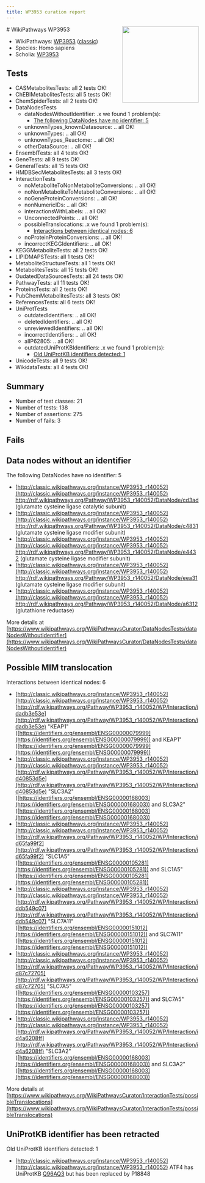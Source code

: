 ```yaml
---
title: WP3953 curation report
---
```


<img style="float: right; width: 200px" src="https://upload.wikimedia.org/wikipedia/commons/thumb/8/83/Wplogo_with_text_500.png/640px-Wplogo_with_text_500.png" />
# WikiPathways WP3953

* WikiPathways: [WP3953](https://wikipathways.org/pathways/WP3953) ([classic](https://classic.wikipathways.org/instance/WP3953))
* Species: Homo sapiens
* Scholia: [WP3953](https://scholia.toolforge.org/wikipathways/WP3953)
## Tests
* CASMetabolitesTests: all 2 tests OK!
* ChEBIMetabolitesTests: all 5 tests OK!
* ChemSpiderTests: all 2 tests OK!
* DataNodesTests
    * dataNodesWithoutIdentifier: .x we found 1 problem(s):
        * [The following DataNodes have no identifier: 5](#d2d32fa4)
    * unknownTypes_knownDatasource: .. all OK!
    * unknownTypes: .. all OK!
    * unknownTypes_Reactome: .. all OK!
    * otherDataSource: .. all OK!
* EnsemblTests: all 4 tests OK!
* GeneTests: all 9 tests OK!
* GeneralTests: all 15 tests OK!
* HMDBSecMetabolitesTests: all 3 tests OK!
* InteractionTests
    * noMetaboliteToNonMetaboliteConversions: .. all OK!
    * noNonMetaboliteToMetaboliteConversions: .. all OK!
    * noGeneProteinConversions: .. all OK!
    * nonNumericIDs: .. all OK!
    * interactionsWithLabels: .. all OK!
    * UnconnectedPoints: .. all OK!
    * possibleTranslocations: .x we found 1 problem(s):
        * [Interactions between identical nodes: 6](#1c11820b)
    * noProteinProteinConversions: .. all OK!
    * incorrectKEGGIdentifiers: .. all OK!
* KEGGMetaboliteTests: all 2 tests OK!
* LIPIDMAPSTests: all 1 tests OK!
* MetaboliteStructureTests: all 1 tests OK!
* MetabolitesTests: all 15 tests OK!
* OudatedDataSourcesTests: all 24 tests OK!
* PathwayTests: all 11 tests OK!
* ProteinsTests: all 2 tests OK!
* PubChemMetabolitesTests: all 3 tests OK!
* ReferencesTests: all 6 tests OK!
* UniProtTests
    * outdatedIdentifiers: .. all OK!
    * deletedIdentifiers: .. all OK!
    * unreviewedIdentifiers: .. all OK!
    * incorrectIdentifiers: .. all OK!
    * allP62805: .. all OK!
    * outdatedUniProtKBIdentifiers: .x we found 1 problem(s):
        * [Old UniProtKB identifiers detected: 1](#11ddc77a)
* UnicodeTests: all 9 tests OK!
* WikidataTests: all 4 tests OK!


## Summary

* Number of test classes: 21
* Number of tests: 138
* Number of assertions: 275
* Number of fails: 3

## Fails

<a name="d2d32fa4" />

## Data nodes without an identifier

The following DataNodes have no identifier: 5

* [http://classic.wikipathways.org/instance/WP3953_r140052](http://classic.wikipathways.org/instance/WP3953_r140052) http://rdf.wikipathways.org/Pathway/WP3953_r140052/DataNode/cd3ad (glutamate cysteine
ligase catalytic subunit)
* [http://classic.wikipathways.org/instance/WP3953_r140052](http://classic.wikipathways.org/instance/WP3953_r140052) http://rdf.wikipathways.org/Pathway/WP3953_r140052/DataNode/c4831 (glutamate cysteine
ligase modifier subunit)
* [http://classic.wikipathways.org/instance/WP3953_r140052](http://classic.wikipathways.org/instance/WP3953_r140052) http://rdf.wikipathways.org/Pathway/WP3953_r140052/DataNode/e4432 (glutamate cysteine
ligase modifier subunit)
* [http://classic.wikipathways.org/instance/WP3953_r140052](http://classic.wikipathways.org/instance/WP3953_r140052) http://rdf.wikipathways.org/Pathway/WP3953_r140052/DataNode/eea31 (glutamate cysteine
ligase modifier subunit)
* [http://classic.wikipathways.org/instance/WP3953_r140052](http://classic.wikipathways.org/instance/WP3953_r140052) http://rdf.wikipathways.org/Pathway/WP3953_r140052/DataNode/a6312 (glutathione
reductase)


More details at [https://www.wikipathways.org/WikiPathwaysCurator/DataNodesTests/dataNodesWithoutIdentifier](https://www.wikipathways.org/WikiPathwaysCurator/DataNodesTests/dataNodesWithoutIdentifier)

<a name="1c11820b" />

## Possible MIM translocation

Interactions between identical nodes: 6

* [http://classic.wikipathways.org/instance/WP3953_r140052](http://classic.wikipathways.org/instance/WP3953_r140052) [http://rdf.wikipathways.org/Pathway/WP3953_r140052/WP/Interaction/idadb3e53e](http://rdf.wikipathways.org/Pathway/WP3953_r140052/WP/Interaction/idadb3e53e) "KEAP1" ([https://identifiers.org/ensembl/ENSG00000079999](https://identifiers.org/ensembl/ENSG00000079999)) and 
KEAP1" ([https://identifiers.org/ensembl/ENSG00000079999](https://identifiers.org/ensembl/ENSG00000079999))
* [http://classic.wikipathways.org/instance/WP3953_r140052](http://classic.wikipathways.org/instance/WP3953_r140052) [http://rdf.wikipathways.org/Pathway/WP3953_r140052/WP/Interaction/id40853d5e](http://rdf.wikipathways.org/Pathway/WP3953_r140052/WP/Interaction/id40853d5e) "SLC3A2" ([https://identifiers.org/ensembl/ENSG00000168003](https://identifiers.org/ensembl/ENSG00000168003)) and 
SLC3A2" ([https://identifiers.org/ensembl/ENSG00000168003](https://identifiers.org/ensembl/ENSG00000168003))
* [http://classic.wikipathways.org/instance/WP3953_r140052](http://classic.wikipathways.org/instance/WP3953_r140052) [http://rdf.wikipathways.org/Pathway/WP3953_r140052/WP/Interaction/id65fa99f2](http://rdf.wikipathways.org/Pathway/WP3953_r140052/WP/Interaction/id65fa99f2) "SLC1A5" ([https://identifiers.org/ensembl/ENSG00000105281](https://identifiers.org/ensembl/ENSG00000105281)) and 
SLC1A5" ([https://identifiers.org/ensembl/ENSG00000105281](https://identifiers.org/ensembl/ENSG00000105281))
* [http://classic.wikipathways.org/instance/WP3953_r140052](http://classic.wikipathways.org/instance/WP3953_r140052) [http://rdf.wikipathways.org/Pathway/WP3953_r140052/WP/Interaction/iddb549c07](http://rdf.wikipathways.org/Pathway/WP3953_r140052/WP/Interaction/iddb549c07) "SLC7A11" ([https://identifiers.org/ensembl/ENSG00000151012](https://identifiers.org/ensembl/ENSG00000151012)) and 
SLC7A11" ([https://identifiers.org/ensembl/ENSG00000151012](https://identifiers.org/ensembl/ENSG00000151012))
* [http://classic.wikipathways.org/instance/WP3953_r140052](http://classic.wikipathways.org/instance/WP3953_r140052) [http://rdf.wikipathways.org/Pathway/WP3953_r140052/WP/Interaction/id87c72705](http://rdf.wikipathways.org/Pathway/WP3953_r140052/WP/Interaction/id87c72705) "SLC7A5" ([https://identifiers.org/ensembl/ENSG00000103257](https://identifiers.org/ensembl/ENSG00000103257)) and 
SLC7A5" ([https://identifiers.org/ensembl/ENSG00000103257](https://identifiers.org/ensembl/ENSG00000103257))
* [http://classic.wikipathways.org/instance/WP3953_r140052](http://classic.wikipathways.org/instance/WP3953_r140052) [http://rdf.wikipathways.org/Pathway/WP3953_r140052/WP/Interaction/id4a6208ff](http://rdf.wikipathways.org/Pathway/WP3953_r140052/WP/Interaction/id4a6208ff) "SLC3A2" ([https://identifiers.org/ensembl/ENSG00000168003](https://identifiers.org/ensembl/ENSG00000168003)) and 
SLC3A2" ([https://identifiers.org/ensembl/ENSG00000168003](https://identifiers.org/ensembl/ENSG00000168003))


More details at [https://www.wikipathways.org/WikiPathwaysCurator/InteractionTests/possibleTranslocations](https://www.wikipathways.org/WikiPathwaysCurator/InteractionTests/possibleTranslocations)

<a name="11ddc77a" />

## UniProtKB identifier has been retracted

Old UniProtKB identifiers detected: 1

* [http://classic.wikipathways.org/instance/WP3953_r140052](http://classic.wikipathways.org/instance/WP3953_r140052) ATF4 has UniProtKB [Q96AQ3](https://bioregistry.io/uniprot:Q96AQ3) but has been replaced by P18848


